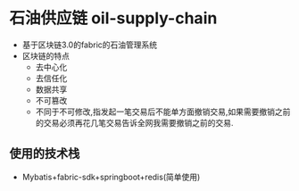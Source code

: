 # 石油供应链  oil-supply-chain
* 基于区块链3.0的fabric的石油管理系统
* 区块链的特点
  * 去中心化
  * 去信任化
  * 数据共享
  * 不可篡改
  *   不同于不可修改,指发起一笔交易后不能单方面撤销交易,如果需要撤销之前的交易必须再花几笔交易告诉全网我需要撤销之前的交易.
## 使用的技术栈
* Mybatis+fabric-sdk+springboot+redis(简单使用)



